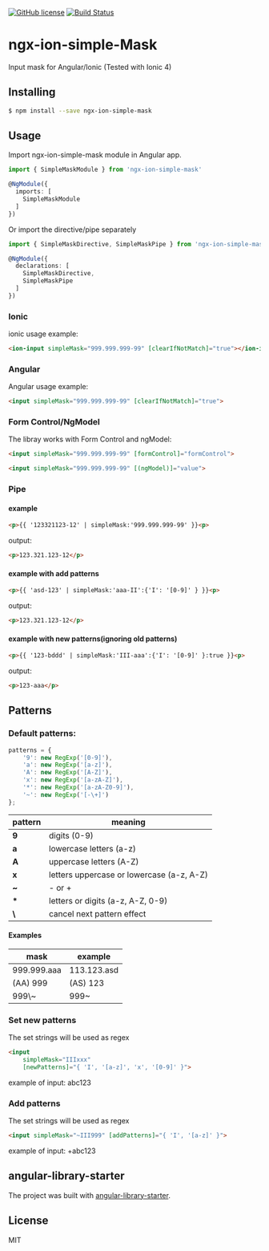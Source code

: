[![GitHub license](https://img.shields.io/badge/license-MIT-blue.svg)](https://raw.githubusercontent.com/rafaelcorradini/ngx-ion-simple-mask/master/LICENSE)
[![Build Status](https://travis-ci.com/rafaelcorradini/ngx-ion-simple-mask.svg?branch=master)](https://travis-ci.com/rafaelcorradini/ngx-ion-simple-mask)
# ngx-ion-simple-Mask

Input mask for Angular/Ionic (Tested with Ionic 4)

## <a name="1"></a> Installing

```bash
$ npm install --save ngx-ion-simple-mask
```

## <a name="2"></a> Usage

Import ngx-ion-simple-mask module in Angular app.
```typescript
import { SimpleMaskModule } from 'ngx-ion-simple-mask'

@NgModule({
  imports: [
    SimpleMaskModule
  ]
})
```

Or import the directive/pipe separately
```typescript
import { SimpleMaskDirective, SimpleMaskPipe } from 'ngx-ion-simple-mask'

@NgModule({
  declarations: [
    SimpleMaskDirective,
    SimpleMaskPipe
  ]
})
```

### Ionic

ionic usage example:
```html
<ion-input simpleMask="999.999.999-99" [clearIfNotMatch]="true"></ion-input>
```

### Angular

Angular usage example:
```html
<input simpleMask="999.999.999-99" [clearIfNotMatch]="true">
```

### Form Control/NgModel

The libray works with Form Control and ngModel:
```html
<input simpleMask="999.999.999-99" [formControl]="formControl">
```

```html
<input simpleMask="999.999.999-99" [(ngModel)]="value">
```

### Pipe

#### example
```html
<p>{{ '123321123-12' | simpleMask:'999.999.999-99' }}<p>
```
output: 
```html
<p>123.321.123-12</p>
```

#### example with add patterns
```html
<p>{{ 'asd-123' | simpleMask:'aaa-II':{'I': '[0-9]' } }}<p>
```
output: 
```html
<p>123.321.123-12</p>
```

#### example with new patterns(ignoring old patterns)
```html
<p>{{ '123-bddd' | simpleMask:'III-aaa':{'I': '[0-9]' }:true }}<p>
```
output: 
```html
<p>123-aaa</p>
```

## <a name="3"></a>Patterns
### Default patterns:

```typescript
patterns = {
    '9': new RegExp('[0-9]'),
    'a': new RegExp('[a-z]'),
    'A': new RegExp('[A-Z]'),
    'x': new RegExp('[a-zA-Z]'),
    '*': new RegExp('[a-zA-Z0-9]'),
    '~': new RegExp('[-\+]')
};
```

| pattern | meaning |
|------|---------|
| **9** | digits (0-9) |
| **a** | lowercase letters (a-z) |
| **A** | uppercase letters (A-Z) |
| **x** | letters uppercase or lowercase (a-z, A-Z) |
|  **~** | - or + |
| **\*** | letters or digits (a-z, A-Z, 0-9) |
|  **\\** | cancel next pattern effect |

#### Examples

| mask | example |
| ------- | ------- |
| 999.999.aaa | 113.123.asd |
| (AA) 999 | (AS) 123 |
| 999\\\~ | 999~ |

### Set new patterns

The set strings will be used as regex
```html
<input
    simpleMask="IIIxxx"
    [newPatterns]="{ 'I', '[a-z]', 'x', '[0-9]' }">
```
example of input: abc123

### Add patterns

The set strings will be used as regex
```html
<input simpleMask="~III999" [addPatterns]="{ 'I', '[a-z]' }">
```
example of input: +abc123

## angular-library-starter
The project was built with [angular-library-starter](https://github.com/robisim74/angular-library-starter/).

## License
MIT
